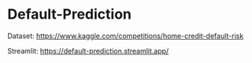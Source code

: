 # Default-Prediction
Dataset: https://www.kaggle.com/competitions/home-credit-default-risk

Streamlit: https://default-prediction.streamlit.app/
